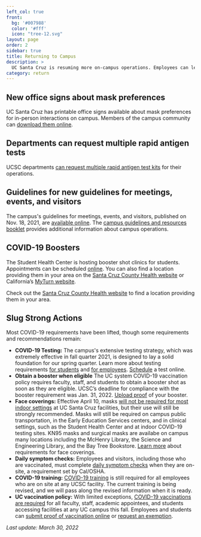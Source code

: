 ```yaml
---
left_col: true
front:
  bg: '#007988'
  color: '#fff'
  icon: "tree-12.svg"
layout: page
order: 2
sidebar: true
title: Returning to Campus
description: >
  UC Santa Cruz is resuming more on-campus operations. Employees can learn more about what is needed to return to UC Santa Cruz sites. 
category: return
---
```


## New office signs about mask preferences
UC Santa Cruz has printable office signs available about mask preferences for in-person interactions on campus. Members of the campus community can [download them online](https://slugstrong.ucsc.edu/assets/images/covid-office-signs-r1.pdf). 

## Departments can request multiple rapid antigen tests
UCSC departments [can request multiple rapid antigen test kits](https://risk.ucsc.edu/workers-comp/at-home-covid-19-test-kit-request-eligibility.html) for their operations. 

## Guidelines for new guidelines for meetings, events, and visitors
The campus's guidelines for meetings, events, and visitors, published on Nov. 18, 2021, are [available online](https://slugstrong.ucsc.edu/assets/images/Event-Meeting-and-Visitor-COVID-19-Protocol.pdf). The [campus guidelines and resources booklet](https://slugstrong.ucsc.edu/assets/images/ucsc-recovery-resiliency-briefing-booklet.pdf) provides additional information about campus operations. 

## COVID-19 Boosters
The Student Health Center is hosting booster shot clinics for students. Appointments can be scheduled [online](https://healthcenter.ucsc.edu/information/health-e-messenger-new.html). You can also find a location providing them in your area on the [Santa Cruz County Health website](https://www.santacruzhealth.org/HSAHome/HSADivisions/PublicHealth/CommunicableDiseaseControl/CoronavirusHome/Vaccine.aspx) or California’s [MyTurn website](https://myturn.ca.gov/).

Check out the [Santa Cruz County Health website](https://www.santacruzhealth.org/HSAHome/HSADivisions/PublicHealth/CommunicableDiseaseControl/CoronavirusHome/Vaccine.aspx) to find a location providing them in your area.

## Slug Strong Actions
Most COVID-19 requirements have been lifted, though some requirements and recommendations remain:

- **COVID-19 Testing:** The campus's extensive testing strategy, which was extremely effective in fall quarter 2021, is designed to lay a solid foundation for our spring quarter. Learn more about testing requirements [for students](https://healthcenter.ucsc.edu/services/covid-19/protocol.html) and [for employees](https://healthcenter.ucsc.edu/services/covid-19/protocol.html). [Schedule](https://healthcenter.ucsc.edu/services/covid-19/covid19-faq.html#on_campus_covid_tests) a test online.
- **Obtain a booster when eligible** The UC system COVID-19 vaccination policy requires faculty, staff, and students to obtain a booster shot as soon as they are eligible. UCSC’s deadline for compliance with the booster requirement was Jan. 31, 2022. [Upload proof](https://healthcenter.ucsc.edu/services/covid-19/covid19-faq.html#boosterupload) of your booster.
- **Face coverings:** Effective April 10, masks [will not be required for most indoor settings](https://news.ucsc.edu/2022/03/indoor-masking-policy-update.html) at UC Santa Cruz facilities, but their use will still be strongly recommended. Masks will still be required on campus public transportation, in the Early Education Services centers, and in clinical settings, such as the Student Health Center and at indoor COVID-19 testing sites. KN95 masks and surgical masks are availabe on campus many locations including the McHenry Library, the Science and Engineering Library, and the Bay Tree Bookstore.  [Learn more](https://ehs.ucsc.edu/programs/safety-ih/covid-resources.html) about requirements for face coverings.
- **Daily symptom checks:** Employees and visitors, including those who are vaccinated, must complete [daily symptom checks](https://slugstrong.ucsc.edu/returning-to-campus/checking-for-symptoms/) when they are on-site, a requirement set by Cal/OSHA.
- **COVID-19 training:** [COVID-19 training](https://recovery.ucsc.edu/returning-to-campus/get-trained/) is still required for all employees who are on site at any UCSC facility. The current training is being revised, and we will pass along the revised information when it is ready.
- **UC vaccination policy:** With limited exceptions, [COVID-19 vaccinations are required](https://news.ucsc.edu/2021/07/systemwide-vaccination-policy.html) for all faculty, staff, academic appointees, and students accessing facilities at any UC campus this fall. Employees and students can [submit proof of vaccination online](https://healthcenter.ucsc.edu/services/covid-19/covid-vaccine.html#requirement) or [request an exemption](https://healthcenter.ucsc.edu/services/covid-19/covid-vaccine.html#exception).

_Last update: March 30, 2022_
